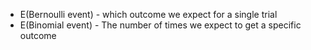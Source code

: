 - E(Bernoulli event) - which outcome we expect for a single trial
- E(Binomial event) - The number of times we expect to get a specific outcome
